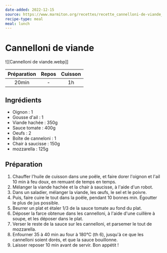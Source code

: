 ```yaml
---
date-added: 2022-12-15
source: https://www.marmiton.org/recettes/recette_cannelloni-de-viande_45211.aspx
recipe-type: meal
meal: lunch
---
```


# Cannelloni de viande

![[Cannelloni de viande.webp]]

| Préparation | Repos | Cuisson |
|:-----------:|:-----:|:-------:|
|    20min    |   -   |   1h    |

## Ingrédients

- Oignon : 1
- Gousse d'ail : 1
- Viande hachée : 350g
- Sauce tomate : 400g
- Oeufs : 2
- Boîte de canneloni : 1
- Chair à saucisse : 150g
- mozzarella : 125g

## Préparation

1. Chauffer l'huile de cuisson dans une poêle, et faire dorer l'oignon et l'ail 10 min à feu doux, en remuant de temps en temps.
2. Mélanger la viande hachée et la chair à saucisse, à l'aide d'un robot.
3. Dans un saladier, mélanger la viande, les œufs, le sel et le poivre.
4. Puis, faire cuire le tout dans la poêle, pendant 10 bonnes min. Égoutter le plus de jus possible.
5. Beurrer un plat et étaler 1/3 de la sauce tomate au fond du plat.
6. Déposer la farce obtenue dans les cannelloni, à l'aide d'une cuillère à soupe, et les déposer dans le plat.
7. Verser le reste de la sauce sur les cannelloni, et parsemer le tout de mozzarella.
8. Enfourner 35 à 40 min au four à 180°C (th 6), jusqu'à ce que les cannelloni soient dorés, et que la sauce bouillonne.
9. Laisser reposer 10 min avant de servir. Bon appétit !
